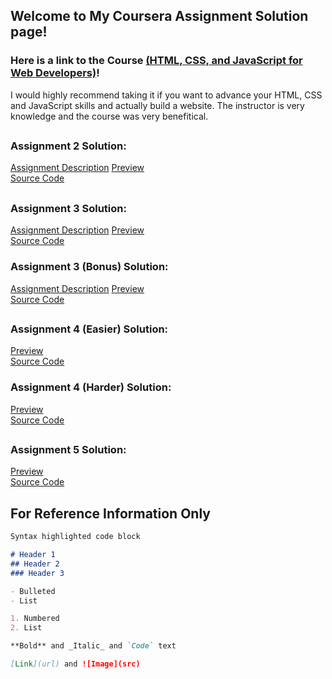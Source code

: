 ## Welcome to My Coursera Assignment Solution page!


### Here is a link to the Course [(HTML, CSS, and JavaScript for Web Developers)](https://www.coursera.org/learn/html-css-javascript-for-web-developers/home/welcome)!

I would highly recommend taking it if you want to advance your HTML, CSS and JavaScript skills and actually build a website. The instructor is very knowledge and the course was very benefitical.

##  

### Assignment 2 Solution:
[Assignment Description](https://github.com/Confidenceiskey/fullstack-course4/blob/master/assignments/assignment2/Assignment-2.md)
[Preview](https://confidenceiskey.github.io/coursera-test/module2-solution/)    
[Source Code](https://github.com/Confidenceiskey/coursera-test/tree/gh-pages/module2-solution)
## 

### Assignment 3 Solution:
[Assignment Description](https://github.com/Confidenceiskey/fullstack-course4/blob/master/assignments/assignment3/Assignment-3.md)
[Preview](https://confidenceiskey.github.io/coursera-test/module3-solution/)    
[Source Code](https://github.com/Confidenceiskey/coursera-test/tree/gh-pages/module3-solution)

### Assignment 3 (Bonus) Solution:
[Assignment Description](https://github.com/Confidenceiskey/fullstack-course4/blob/master/assignments/assignment3/Assignment-3.md)
[Preview](https://confidenceiskey.github.io/coursera-test/module3-solution-bonus/)    
[Source Code](https://github.com/Confidenceiskey/coursera-test/tree/gh-pages/module3-solution-bonus)
##

### Assignment 4 (Easier) Solution:
[Preview](https://confidenceiskey.github.io/coursera-test/module4-solution-easier/)    
[Source Code](https://github.com/Confidenceiskey/coursera-test/tree/gh-pages/module4-solution-easier)

### Assignment 4 (Harder) Solution:
[Preview](https://confidenceiskey.github.io/coursera-test/module4-solution-harder/)    
[Source Code](https://github.com/Confidenceiskey/coursera-test/tree/gh-pages/module4-solution-harder)
##

### Assignment 5 Solution:
[Preview](https://confidenceiskey.github.io/coursera-test/module5-solution/)    
[Source Code](https://github.com/Confidenceiskey/coursera-test/tree/gh-pages/module5-solution)

##

## For Reference Information Only

```markdown
Syntax highlighted code block

# Header 1
## Header 2
### Header 3

- Bulleted
- List

1. Numbered
2. List

**Bold** and _Italic_ and `Code` text

[Link](url) and ![Image](src)
```
